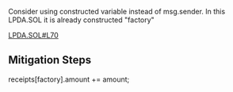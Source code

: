 Consider using constructed variable instead of msg.sender. In this LPDA.SOL it is already constructed "factory"

[LPDA.SOL#L70](https://github.com/code-423n4/2022-12-escher/blob/main/src/minters/LPDA.sol#L70)

## Mitigation Steps
 receipts[factory].amount += amount;
